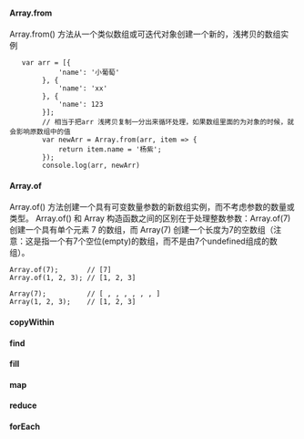 #### Array.from
Array.from() 方法从一个类似数组或可迭代对象创建一个新的，浅拷贝的数组实例
```
   var arr = [{
            'name': '小葡萄'
        }, {
            'name': 'xx'
        }, {
            'name': 123
        }];
        // 相当于把arr 浅拷贝复制一分出来循环处理，如果数组里面的为对象的时候，就会影响原数组中的值
        var newArr = Array.from(arr, item => {
            return item.name = '杨紫';
        });
        console.log(arr, newArr)
```
#### Array.of
Array.of() 方法创建一个具有可变数量参数的新数组实例，而不考虑参数的数量或类型。
Array.of() 和 Array 构造函数之间的区别在于处理整数参数：Array.of(7) 创建一个具有单个元素 7 的数组，而 Array(7) 创建一个长度为7的空数组（注意：这是指一个有7个空位(empty)的数组，而不是由7个undefined组成的数组）。

```
Array.of(7);       // [7]
Array.of(1, 2, 3); // [1, 2, 3]

Array(7);          // [ , , , , , , ]
Array(1, 2, 3);    // [1, 2, 3]
```
#### copyWithin
#### find
#### fill
#### map
#### reduce
#### forEach
